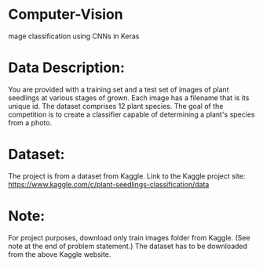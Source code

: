 # Computer-Vision

mage classification using CNNs in Keras

# Data Description:

You are provided with a training set and a test set of images of plant seedlings at various stages of grown. Each image has a filename that is its unique id. The dataset comprises 12 plant species. The goal of the competition is to create a classifier capable of determining a plant's species from a photo.

# Dataset:

The project is from a dataset from Kaggle.
Link to the Kaggle project site: https://www.kaggle.com/c/plant-seedlings-classification/data

# Note: 
For project purposes, download only train images folder from Kaggle. (See note at the end of problem statement.) The dataset has to be downloaded from the above Kaggle website.

